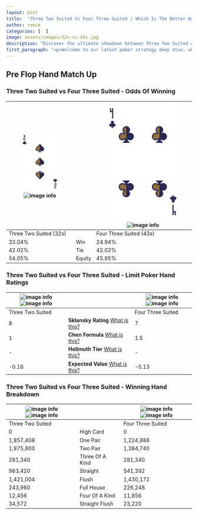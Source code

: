 ```yaml
---
layout: post
title:  "Three Two Suited Vs Four Three Suited | Which Is The Better Hand In Poker? A Complete Guide"
author: reece
categories: [  ]
image: assets/images/32s-vs-43s.jpg
description: "Discover the ultimate showdown between Three Two Suited and Four Three Suited in poker! Uncover the odds, strategies, and scenarios where one hand triumphs over the other. Get ready to up your poker game with this thrilling analysis."
first_paragraph: "<p>Welcome to our latest poker strategy deep dive, where we're pitting two distinct hands against each other in a high-stakes showdown: Three Two Suited vs Four Three Suited.</p><p>In the dynamic world of poker, every decision counts, and knowing which hand holds the upper hand is key to your success at the table.</p><p>In this article, we'll dissect these two hands, explore the scenarios where one dominates the other, and equip you with the knowledge to make strategic choices that can tip the odds in your favor.</p><p>Get ready to unravel the intriguing dynamics of these poker hands and elevate your game to new heights.</p>"
---
```




[comment]: # (sp0)

## Pre Flop Hand Match Up

<div class="table hand-ratings" markdown="1"> 



### Three Two Suited vs Four Three Suited - Odds Of Winning


    
| ![image info](assets/images/hand1/3.png) ![image info](assets/images/hand1/2s.png) |  | ![image info](assets/images/hand2/4.png) ![image info](assets/images/hand2/3s.png) |
| -------- | -------- | -------- |
| Three Two Suited (32s) |  | Four Three Suited (43s) |
| 33.04% | Win | 24.94% |
| 42.02% | Tie | 42.02% |
| 54.05% | Equity | 45.95% |




[comment]: # (sp1)



### Three Two Suited vs Four Three Suited - Limit Poker Hand Ratings


    
| ![image info](https://www.riverpairs.com/assets/images/hand1/3.png) ![image info](https://www.riverpairs.com/assets/images/hand1/2s.png) |  | ![image info](https://www.riverpairs.com/assets/images/hand2/4.png) ![image info](https://www.riverpairs.com/assets/images/hand2/3s.png) |
| -------- | -------- | -------- |
| Three Two Suited |  | Four Three Suited |
| 8 | **Sklansky Rating** [What is this?](/sklansky-rating-explained) | 7 |
| 1 | **Chen Formula** [What is this?](/chen-formula-explained) | 1.5 |
| - | **Hellmuth Tier** [What is this?](/Hellmuth-tier-explained) | - |
| -0.16 | **Expected Value** [What is this?](/expected-value-explained) | -0.13 |




[comment]: # (sp2)



### Three Two Suited vs Four Three Suited - Winning Hand Breakdown


    
| ![image info](https://www.riverpairs.com/assets/images/hand1/3.png) ![image info](https://www.riverpairs.com/assets/images/hand1/2s.png) |  | ![image info](https://www.riverpairs.com/assets/images/hand2/4.png) ![image info](https://www.riverpairs.com/assets/images/hand2/3s.png) |
| -------- | -------- | -------- |
| Three Two Suited |  | Four Three Suited |
| 0 | High Card | 0 |
| 1,857,408 | One Pair | 1,224,888 |
| 1,975,800 | Two Pair | 1,384,740 |
| 281,340 | Three Of A Kind | 281,340 |
| 963,420 | Straight | 541,392 |
| 1,421,004 | Flush | 1,430,172 |
| 243,960 | Full House | 226,248 |
| 12,456 | Four Of A Kind | 11,856 |
| 34,572 | Straight Flush | 23,220 |




[comment]: # (sp3)



</div>

[comment]: # (sp4)



[comment]: # (sp5)


